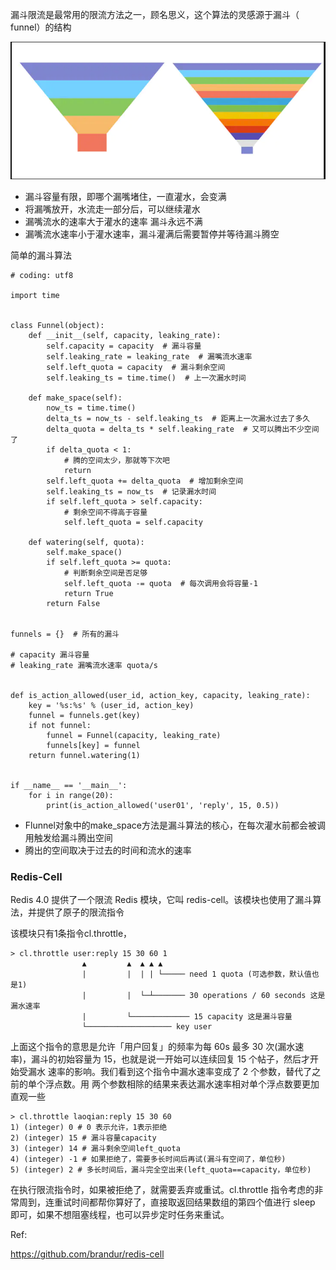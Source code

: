 

漏斗限流是最常用的限流方法之一，顾名思义，这个算法的灵感源于漏斗（ funnel）的结构

![image-20200410164502888](assets/image-20200410164502888.png)

- 漏斗容量有限，即哪个漏嘴堵住，一直灌水，会变满
- 将漏嘴放开，水流走一部分后，可以继续灌水
- 漏嘴流水的速率大于灌水的速率 漏斗永远不满
- 漏嘴流水速率小于灌水速率，漏斗灌满后需要暂停并等待漏斗腾空



简单的漏斗算法

```
# coding: utf8

import time


class Funnel(object):
    def __init__(self, capacity, leaking_rate):
        self.capacity = capacity  # 漏斗容量
        self.leaking_rate = leaking_rate  # 漏嘴流水速率
        self.left_quota = capacity  # 漏斗剩余空间
        self.leaking_ts = time.time()  # 上一次漏水时间

    def make_space(self):
        now_ts = time.time()
        delta_ts = now_ts - self.leaking_ts  # 距离上一次漏水过去了多久
        delta_quota = delta_ts * self.leaking_rate  # 又可以腾出不少空间了
        if delta_quota < 1:
            # 腾的空间太少，那就等下次吧
            return
        self.left_quota += delta_quota  # 增加剩余空间
        self.leaking_ts = now_ts  # 记录漏水时间
        if self.left_quota > self.capacity:
            # 剩余空间不得高于容量
            self.left_quota = self.capacity

    def watering(self, quota):
        self.make_space()
        if self.left_quota >= quota:
            # 判断剩余空间是否足够
            self.left_quota -= quota  # 每次调用会将容量-1
            return True
        return False


funnels = {}  # 所有的漏斗

# capacity 漏斗容量
# leaking_rate 漏嘴流水速率 quota/s


def is_action_allowed(user_id, action_key, capacity, leaking_rate):
    key = '%s:%s' % (user_id, action_key)
    funnel = funnels.get(key)
    if not funnel:
        funnel = Funnel(capacity, leaking_rate)
        funnels[key] = funnel
    return funnel.watering(1)


if __name__ == '__main__':
    for i in range(20):
        print(is_action_allowed('user01', 'reply', 15, 0.5))

```



- Flunnel对象中的make_space方法是漏斗算法的核心，在每次灌水前都会被调用触发给漏斗腾出空间
- 腾出的空间取决于过去的时间和流水的速率

### Redis-Cell 

Redis 4.0 提供了一个限流 Redis 模块，它叫 redis-cell。该模块也使用了漏斗算法，并提供了原子的限流指令

该模块只有1条指令cl.throttle，

```
> cl.throttle user:reply 15 30 60 1
                ▲         ▲  ▲ ▲ ▲ 
                |         |  | | └───── need 1 quota (可选参数，默认值也是1)
                |         |  └─┴─────── 30 operations / 60 seconds 这是漏水速率
                |         └───────────── 15 capacity 这是漏斗容量
                └─────────────────── key user
```

上面这个指令的意思是允许「用户回复」的频率为每 60s 最多 30 次(漏水速 率)，漏斗的初始容量为 15，也就是说一开始可以连续回复 15 个帖子，然后才开始受漏水 速率的影响。我们看到这个指令中漏水速率变成了 2 个参数，替代了之前的单个浮点数。用 两个参数相除的结果来表达漏水速率相对单个浮点数要更加直观一些

```
> cl.throttle laoqian:reply 15 30 60
1) (integer) 0 # 0 表示允许，1表示拒绝
2) (integer) 15 # 漏斗容量capacity
3) (integer) 14 # 漏斗剩余空间left_quota
4) (integer) -1 # 如果拒绝了，需要多长时间后再试(漏斗有空间了，单位秒)
5) (integer) 2 # 多长时间后，漏斗完全空出来(left_quota==capacity，单位秒)
```

在执行限流指令时，如果被拒绝了，就需要丢弃或重试。cl.throttle 指令考虑的非常周到，连重试时间都帮你算好了，直接取返回结果数组的第四个值进行 sleep 即可，如果不想阻塞线程，也可以异步定时任务来重试。 



Ref:

<https://github.com/brandur/redis-cell>